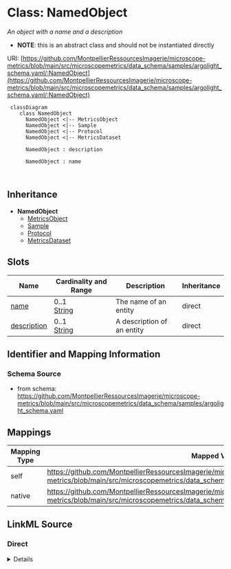 # Class: NamedObject


_An object with a name and a description_




* __NOTE__: this is an abstract class and should not be instantiated directly


URI: [https://github.com/MontpellierRessourcesImagerie/microscope-metrics/blob/main/src/microscopemetrics/data_schema/samples/argolight_schema.yaml/:NamedObject](https://github.com/MontpellierRessourcesImagerie/microscope-metrics/blob/main/src/microscopemetrics/data_schema/samples/argolight_schema.yaml/:NamedObject)




```mermaid
 classDiagram
    class NamedObject
      NamedObject <|-- MetricsObject
      NamedObject <|-- Sample
      NamedObject <|-- Protocol
      NamedObject <|-- MetricsDataset
      
      NamedObject : description
        
      NamedObject : name
        
      
```





## Inheritance
* **NamedObject**
    * [MetricsObject](MetricsObject.md)
    * [Sample](Sample.md)
    * [Protocol](Protocol.md)
    * [MetricsDataset](MetricsDataset.md)



## Slots

| Name | Cardinality and Range | Description | Inheritance |
| ---  | --- | --- | --- |
| [name](name.md) | 0..1 <br/> [String](String.md) | The name of an entity | direct |
| [description](description.md) | 0..1 <br/> [String](String.md) | A description of an entity | direct |









## Identifier and Mapping Information







### Schema Source


* from schema: https://github.com/MontpellierRessourcesImagerie/microscope-metrics/blob/main/src/microscopemetrics/data_schema/samples/argolight_schema.yaml





## Mappings

| Mapping Type | Mapped Value |
| ---  | ---  |
| self | https://github.com/MontpellierRessourcesImagerie/microscope-metrics/blob/main/src/microscopemetrics/data_schema/samples/argolight_schema.yaml/:NamedObject |
| native | https://github.com/MontpellierRessourcesImagerie/microscope-metrics/blob/main/src/microscopemetrics/data_schema/samples/argolight_schema.yaml/:NamedObject |





## LinkML Source

<!-- TODO: investigate https://stackoverflow.com/questions/37606292/how-to-create-tabbed-code-blocks-in-mkdocs-or-sphinx -->

### Direct

<details>
```yaml
name: NamedObject
description: An object with a name and a description
from_schema: https://github.com/MontpellierRessourcesImagerie/microscope-metrics/blob/main/src/microscopemetrics/data_schema/samples/argolight_schema.yaml
abstract: true
slots:
- name
- description

```
</details>

### Induced

<details>
```yaml
name: NamedObject
description: An object with a name and a description
from_schema: https://github.com/MontpellierRessourcesImagerie/microscope-metrics/blob/main/src/microscopemetrics/data_schema/samples/argolight_schema.yaml
abstract: true
attributes:
  name:
    name: name
    description: The name of an entity
    from_schema: https://github.com/MontpellierRessourcesImagerie/microscope-metrics/blob/main/src/microscopemetrics/data_schema/samples/argolight_schema.yaml
    rank: 1000
    multivalued: false
    alias: name
    owner: NamedObject
    domain_of:
    - NamedObject
    - Experimenter
    - Column
    range: string
    required: false
  description:
    name: description
    description: A description of an entity
    from_schema: https://github.com/MontpellierRessourcesImagerie/microscope-metrics/blob/main/src/microscopemetrics/data_schema/samples/argolight_schema.yaml
    rank: 1000
    multivalued: false
    alias: description
    owner: NamedObject
    domain_of:
    - NamedObject
    - ROI
    - Tag
    range: string

```
</details>